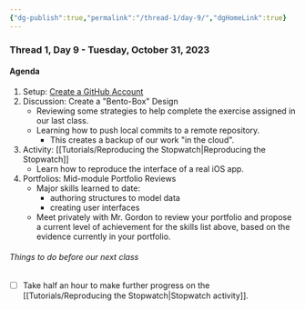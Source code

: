 ```yaml
---
{"dg-publish":true,"permalink":"/thread-1/day-9/","dgHomeLink":true}
---
```


### Thread 1, Day 9 - Tuesday, October 31, 2023
#### Agenda
1. Setup: [Create a GitHub Account](https://github.com/signup)
2. Discussion: Create a "Bento-Box" Design
	- Reviewing some strategies to help complete the exercise assigned in our last class.
	- Learning how to push local commits to a remote repository.
		- This creates a backup of our work "in the cloud".
3. Activity: [[Tutorials/Reproducing the Stopwatch\|Reproducing the Stopwatch]]
	- Learn how to reproduce the interface of a real iOS app.
4. Portfolios: Mid-module Portfolio Reviews
	- Major skills learned to date:
		- authoring structures to model data
		- creating user interfaces
	- Meet privately with Mr. Gordon to review your portfolio and propose a current level of achievement for the skills list above, based on the evidence currently in your portfolio.
###### Things to do before our next class
- [ ] Take half an hour to make further progress on the [[Tutorials/Reproducing the Stopwatch\|Stopwatch activity]].
